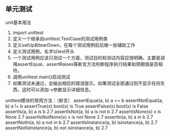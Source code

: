 ## 单元测试

unit基本用法

1.  import unittest
2.  定义一个继承自unittest.TestCase的测试用例类
3. 定义setUp和tearDown，在每个测试用例前后做一些辅助工作
4. 定义测试用例，名字以test开头
5. 一个测试用例应该只测试一个方面，测试目的和测试内容应很明确。主要是调用assertEqual、assertRaises等断言方法判断程序执行结果和预期值是否相符。
6. 调用unittest.main()启动测试
7. 如果测试未通过，会输出相应的错误提示。如果测试全部通过则不显示任何东西，这时可以添加-v参数显示详细信息。

unittest模块的常用方法：（断言）
assertEqual(a, b)     a == b 
assertNotEqual(a, b)     a != b 
assertTrue(x)     bool(x) is True 
assertFalse(x)     bool(x) is False 
assertIs(a, b)     a is b     2.7
assertIsNot(a, b)     a is not b     2.7
assertIsNone(x)     x is None     2.7
assertIsNotNone(x)     x is not None     2.7
assertIn(a, b)     a in b     2.7
assertNotIn(a, b)     a not in b     2.7
assertIsInstance(a, b)     isinstance(a, b)     2.7
assertNotIsInstance(a, b)     not isinstance(a, b)     2.7



